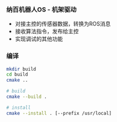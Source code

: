 
### 纳百机器人OS - 机架驱动

 - 对接主控的传感器数据，转换为ROS消息
 - 接收算法指令，发布给主控
 - 实现调试的其他功能


### 编译

```sh
mkdir build 
cd build
cmake ..

# build 
cmake --build .

# install
cmake --install . [--prefix /usr/local]

```


